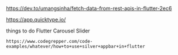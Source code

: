https://dev.to/umangsinha/fetch-data-from-rest-apis-in-flutter-2ec6

https://app.quicktype.io/

things to do 
    Flutter Carousel Slider

    https://www.codegrepper.com/code-examples/whatever/how+to+use+silver+appbar+in+flutter